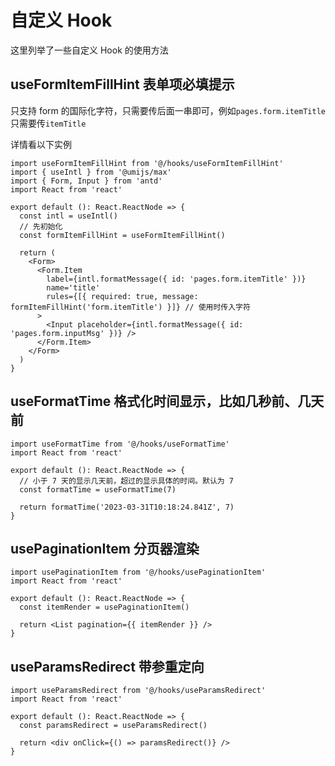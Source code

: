 <!--
 * @Author: dingyun
 * @Date: 2021-12-25 13:31:56
 * @LastEditors: dingyun
 * @Email: dingyun@zhuosoft.com
 * @LastEditTime: 2023-04-01 14:48:52
 * @Description:
-->

# 自定义 Hook

这里列举了一些自定义 Hook 的使用方法

## useFormItemFillHint 表单项必填提示

只支持 form 的国际化字符，只需要传后面一串即可，例如`pages.form.itemTitle`只需要传`itemTitle`

详情看以下实例

```tsx
import useFormItemFillHint from '@/hooks/useFormItemFillHint'
import { useIntl } from '@umijs/max'
import { Form, Input } from 'antd'
import React from 'react'

export default (): React.ReactNode => {
  const intl = useIntl()
  // 先初始化
  const formItemFillHint = useFormItemFillHint()

  return (
    <Form>
      <Form.Item
        label={intl.formatMessage({ id: 'pages.form.itemTitle' })}
        name='title'
        rules={[{ required: true, message: formItemFillHint('form.itemTitle') }]} // 使用时传入字符
      >
        <Input placeholder={intl.formatMessage({ id: 'pages.form.inputMsg' })} />
      </Form.Item>
    </Form>
  )
}
```

## useFormatTime 格式化时间显示，比如几秒前、几天前

```tsx
import useFormatTime from '@/hooks/useFormatTime'
import React from 'react'

export default (): React.ReactNode => {
  // 小于 7 天的显示几天前，超过的显示具体的时间。默认为 7
  const formatTime = useFormatTime(7)

  return formatTime('2023-03-31T10:18:24.841Z', 7)
}
```

## usePaginationItem 分页器渲染

```tsx
import usePaginationItem from '@/hooks/usePaginationItem'
import React from 'react'

export default (): React.ReactNode => {
  const itemRender = usePaginationItem()

  return <List pagination={{ itemRender }} />
}
```

## useParamsRedirect 带参重定向

```tsx
import useParamsRedirect from '@/hooks/useParamsRedirect'
import React from 'react'

export default (): React.ReactNode => {
  const paramsRedirect = useParamsRedirect()

  return <div onClick={() => paramsRedirect()} />
}
```
